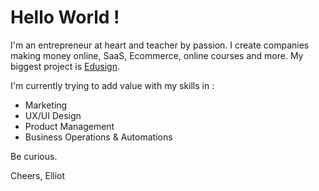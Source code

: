 Hello World !
===

I'm an entrepreneur at heart and teacher by passion.
I create companies making money online, SaaS, Ecommerce, online courses and more.
My biggest project is [Edusign](https://edusign.fr).

I'm currently trying to add value with my skills in :
* Marketing
* UX/UI Design
* Product Management
* Business Operations & Automations

Be curious.

Cheers,
Elliot


